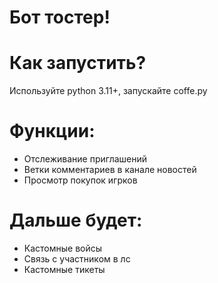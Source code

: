 # Бот тостер!

# Как запустить?
Используйте python 3.11+, запускайте coffe.py


# Функции:
- Отслеживание приглашений
- Ветки комментариев в канале новостей
- Просмотр покупок игрков

# Дальше будет:
- Кастомные войсы
- Связь с участником в лс
- Кастомные тикеты
